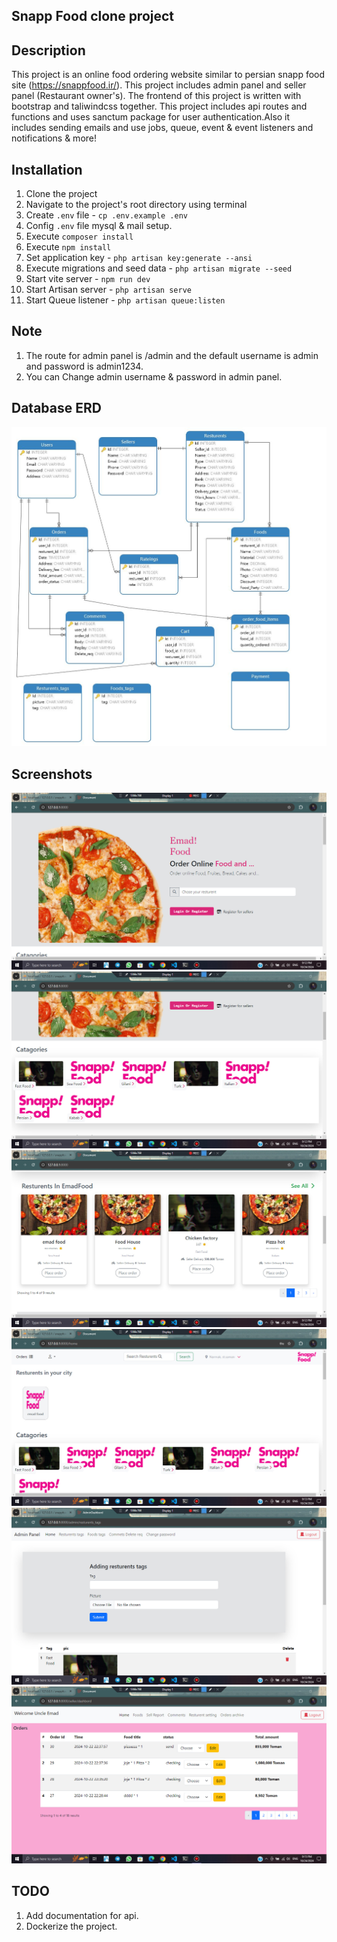 ## Snapp Food clone project

## Description
This project is an online food ordering website similar to persian snapp food site (https://snappfood.ir/). This project includes admin panel and seller panel (Restaurant owner's). The frontend of this project is written with bootstrap and taliwindcss together.
This project includes api routes and functions and uses sanctum package for user authentication.Also it includes sending emails and use jobs, queue, event & event listeners and notifications & more!

## Installation
1. Clone the project
2. Navigate to the project's root directory using terminal
3. Create `.env` file - `cp .env.example .env`
4. Config `.env` file mysql & mail setup.
5. Execute `composer install`
6. Execute `npm install`
7. Set application key - `php artisan key:generate --ansi`
8. Execute migrations and seed data - `php artisan migrate --seed`
9. Start vite server - `npm run dev`
10. Start Artisan server - `php artisan serve`
11. Start Queue listener - `php artisan queue:listen`

## Note
1. The route for admin panel is /admin and the default username is admin and password is admin1234.
2. You can Change admin username & password in admin panel.

## Database ERD
![Alt text](/public/screenshots/Diagram.jpg?raw=true "Optional Title")

## Screenshots
![Alt text](/public/screenshots/1.jpg?raw=true "Optional Title") 
![Alt text](/public/screenshots/2.jpg?raw=true "Optional Title") 
![Alt text](/public/screenshots/3.jpg?raw=true "Optional Title") 
![Alt text](/public/screenshots/4.jpg?raw=true "Optional Title") 
![Alt text](/public/screenshots/5.jpg?raw=true "Optional Title") 
![Alt text](/public/screenshots/6.jpg?raw=true "Optional Title") 

## TODO
1. Add documentation for api.
2. Dockerize the project.
